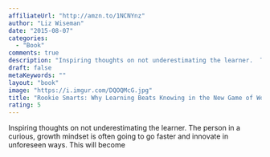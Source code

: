 ```yaml
---
affiliateUrl: "http://amzn.to/1NCNYnz"
author: "Liz Wiseman"
date: "2015-08-07"
categories:
  - "Book"
comments: true
description: "Inspiring thoughts on not underestimating the learner.  The person in a curious, growth mindset is often going to go faster and innovate in unforeseen"
draft: false
metaKeywords: ""
layout: "book"
image: "https://i.imgur.com/DQOQMcG.jpg"
title: "Rookie Smarts: Why Learning Beats Knowing in the New Game of Work"
rating: 5
---
```


Inspiring thoughts on not underestimating the learner.  The person in a curious, growth mindset is often going to go faster and innovate in unforeseen ways.  This will become
